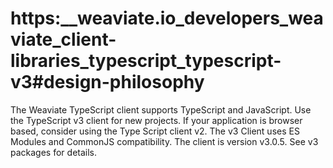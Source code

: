 # https:\_\_weaviate.io_developers_weaviate_client-libraries_typescript_typescript-v3#design-philosophy

The Weaviate TypeScript client supports TypeScript and JavaScript. Use the TypeScript v3 client for new projects. If your application is browser based, consider using the Type Script client v2. The v3 Client uses ES Modules and CommonJS compatibility. The client is version v3.0.5. See v3 packages for details.
